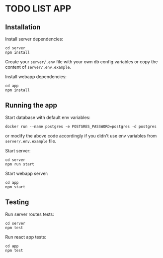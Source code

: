 # TODO LIST APP

## Installation

Install server dependencies:

```
cd server
npm install
```

Create your `server/.env` file with your own db config variables or copy the content of `server/.env.example`.

Install webapp dependencies:

```
cd app
npm install
```

## Running the app

Start database with default env variables:

```
docker run --name postgres -e POSTGRES_PASSWORD=postgres -d postgres
```

or modify the above code accordingly if you didn't use env variables from `server/.env.example` file.

Start server:

```
cd server
npm run start
```

Start webapp server:

```
cd app
npm start
```

## Testing

Run server routes tests:

```
cd server
npm test
```

Run react app tests:

```
cd app
npm test
```
